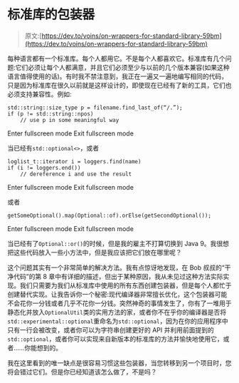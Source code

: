 # 标准库的包装器

> 原文:[https://dev.to/voins/on-wrappers-for-standard-library-59bm](https://dev.to/voins/on-wrappers-for-standard-library-59bm)

每种语言都有一个标准库。每个人都用它。不是每个人都喜欢它。标准库有几个问题:它们必须让每个人都满意，并且它们必须至少与以前的几个版本兼容(如果这种语言值得使用的话)。有时我不禁注意到，我正在一遍又一遍地编写相同的代码，只是因为标准库在很久以前就是这样设计的，即使现在已经有了新的工具，它们也必须支持兼容性。例如:

```
std::string::size_type p = filename.find_last_of(“/.”);
if (p != std::string::npos)
    // use p in some meaningful way 
```

Enter fullscreen mode Exit fullscreen mode

当已经有`std::optional<>`，或者

```
loglist_t::iterator i = loggers.find(name)
if (i != loggers.end())
    // dereference i and use the result 
```

Enter fullscreen mode Exit fullscreen mode

或者

```
getSomeOptional().map(Optional::of).orElse(getSecondOptional()); 
```

Enter fullscreen mode Exit fullscreen mode

当已经有了`Optional::or()`的时候，但是我的雇主不打算切换到 Java 9。我很想把这些代码放入一些小方法中，但是我应该把它们放在哪里呢？

这个问题其实有一个非常简单的解决方法。我有点惊讶地发现，在 Bob 叔叔的“干净代码”的第 8 章中有详细的描述，但出于某种原因，我从未见过这种方法实际实现。我们只需要为我们从标准库中使用的所有东西创建包装器，但是每个人都忙于创建替代实现。让我告诉你一个秘密:现代编译器非常擅长优化，这个包装器可能不会花你一分钱或者几乎不花你一分钱。突然神奇的事情发生了，你有了一堆用于静态化并放入`OptionalUtil`类的实用方法的家，或者你不在乎你的编译器是否将`std::experimental::optional`重命名为`std::optional`，因为在你的应用程序中只有一行会被改变，或者你可以为字符串创建更好的 API 并利用前面提到的`std::optional`，或者你可以实现来自新版本的标准库的方法并愉快地使用它，或者……你能想到的。

我在这里看到的唯一缺点是很容易习惯这些包装器，当您转移到另一个项目时，您将会错过它们。但是你已经知道该怎么做了，不是吗？